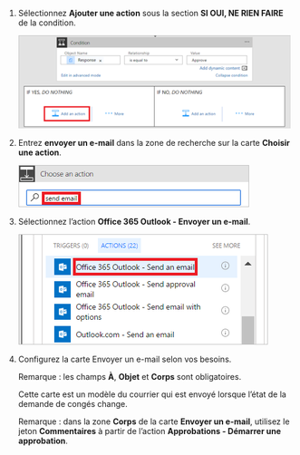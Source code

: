 1. Sélectionnez **Ajouter une action** sous la section **SI OUI, NE RIEN FAIRE** de la condition.
   
    ![ajouter une étape](media/modern-approvals/add-action-after-condition.png)
2. Entrez **envoyer un e-mail** dans la zone de recherche sur la carte **Choisir une action**.
   
    ![rechercher des actions de messagerie](media/modern-approvals/search-send-email-yes.png)
3. Sélectionnez l’action **Office 365 Outlook - Envoyer un e-mail**.
   
    ![sélectionner l’action Envoyer un e-mail](media/modern-approvals/select-send-email-yes.png)
4. Configurez la carte Envoyer un e-mail selon vos besoins.
   
     Remarque : les champs **À**, **Objet** et **Corps** sont obligatoires.
   
     Cette carte est un modèle du courrier qui est envoyé lorsque l’état de la demande de congés change.
   
     Remarque : dans la zone **Corps** de la carte **Envoyer un e-mail**, utilisez le jeton **Commentaires** à partir de l’action **Approbations - Démarrer une approbation**.


